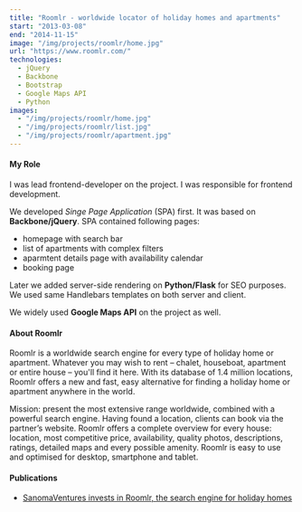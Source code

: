 ```yaml
---
title: "Roomlr - worldwide locator of holiday homes and apartments"
start: "2013-03-08"
end: "2014-11-15"
image: "/img/projects/roomlr/home.jpg"
url: "https://www.roomlr.com/"
technologies:
  - jQuery
  - Backbone
  - Bootstrap
  - Google Maps API
  - Python
images:
  - "/img/projects/roomlr/home.jpg"
  - "/img/projects/roomlr/list.jpg"
  - "/img/projects/roomlr/apartment.jpg"
---
```


#### My Role

I was lead frontend-developer on the project. I was responsible for frontend development.

We developed *Singe Page Application* (SPA) first. It was based on **Backbone/jQuery**. SPA contained following pages:

- homepage with search bar
- list of apartments with complex filters
- aparmtent details page with availability calendar
- booking page

Later we added server-side rendering on **Python/Flask** for SEO purposes. We used same Handlebars templates on both server and client.

We widely used **Google Maps API** on the project as well.

#### About Roomlr

Roomlr is a worldwide search engine for every type of holiday home or apartment.
Whatever you may wish to rent – chalet, houseboat, apartment or entire house – you'll find it here.
With its database of 1.4 million locations, Roomlr offers a new and fast, easy alternative for finding a holiday home or apartment anywhere in the world.

Mission: present the most extensive range worldwide, combined with a powerful search engine. Having found a location, clients can book via the partner’s website. Roomlr offers a complete overview for every house: location, most competitive price, availability, quality photos, descriptions, ratings, detailed maps and every possible amenity. Roomlr is easy to use and optimised for desktop, smartphone and tablet.

#### Publications

- [SanomaVentures invests in Roomlr, the search engine for holiday homes](https://roomlr.pr.co/71015-sanomaventures-invests-in-roomlr-the-search-engine-for-holiday-homes)
